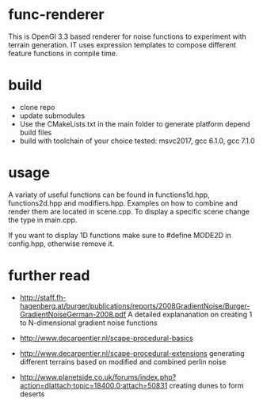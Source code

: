 # func-renderer
This is OpenGl 3.3 based renderer for noise functions to experiment with terrain generation.
IT uses expression templates to compose different feature functions in compile time.

# build
* clone repo
* update submodules
* Use the CMakeLists.txt in the main folder to generate platform depend build files
* build with toolchain of your choice
tested: msvc2017, gcc 6.1.0, gcc 7.1.0

# usage
A variaty of useful functions can be found in functions1d.hpp, functions2d.hpp and modifiers.hpp.
Examples on how to combine and render them are located in scene.cpp.
To display a specific scene change the type in main.cpp.

If you want to display 1D functions make sure to #define MODE2D in config.hpp,
otherwise remove it.

# further read
* http://staff.fh-hagenberg.at/burger/publications/reports/2008GradientNoise/Burger-GradientNoiseGerman-2008.pdf
A detailed explananation on creating 1 to N-dimensional gradient noise functions

* http://www.decarpentier.nl/scape-procedural-basics
* http://www.decarpentier.nl/scape-procedural-extensions
generating different terrains based on modified and combined perlin noise

* http://www.planetside.co.uk/forums/index.php?action=dlattach;topic=18400.0;attach=50831
creating dunes to form deserts
